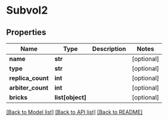 # Subvol2

## Properties
Name | Type | Description | Notes
------------ | ------------- | ------------- | -------------
**name** | **str** |  | [optional] 
**type** | **str** |  | [optional] 
**replica_count** | **int** |  | [optional] 
**arbiter_count** | **int** |  | [optional] 
**bricks** | **list[object]** |  | [optional] 

[[Back to Model list]](../README.md#documentation-for-models) [[Back to API list]](../README.md#documentation-for-api-endpoints) [[Back to README]](../README.md)


